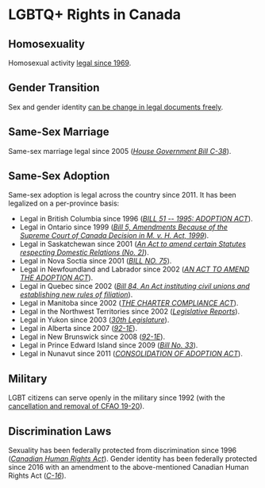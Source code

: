 # LGBTQ+ Rights in Canada

## Homosexuality
Homosexual activity [legal since 1969](https://www.canada.ca/en/canadian-heritage/services/rights-lgbti-persons.html).

## Gender Transition
Sex and gender identity [can be change in legal documents freely](https://www.canada.ca/en/immigration-refugees-citizenship/corporate/publications-manuals/operational-bulletins-manuals/identity-management/sex-designation/change-sex-designation-reasons-other-than-clerical-administrative-error.html).

## Same-Sex Marriage
Same-sex marriage legal since 2005 ([*House Government Bill C-38*](https://www.parl.ca/LegisInfo/BillDetails.aspx?Language=en&Mode=1&billId=1585203)).

## Same-Sex Adoption
Same-sex adoption is legal across the country since 2011. It has been legalized on a per-province basis:
* Legal in British Columbia since 1996 ([*BILL 51 -- 1995: ADOPTION ACT*](https://www.leg.bc.ca/Pages/BCLASS-Legacy.aspx#/content/legacy/web/35th4th/3rd_read/gov51-3.htm)).
* Legal in Ontario since 1999 ([*Bill 5, Amendments Because of the Supreme Court of Canada Decision in M. v. H. Act, 1999*](https://www.ola.org/en/legislative-business/bills/parliament-37/session-1/bill-5)).
* Legal in Saskatchewan since 2001 ([*An Act to amend certain Statutes respecting Domestic Relations (No. 2)*](https://web.archive.org/web/20030525072335/http://www.qp.gov.sk.ca/documents/english/chapters/2001/chap-51.pdf)).
* Legal in Nova Soctia since 2001 ([*BILL NO. 75*](https://nslegislature.ca/legc/bills/58th_1st/3rd_read/b075.htm)).
* Legal in Newfoundland and Labrador since 2002 ([*AN ACT TO AMEND THE ADOPTION ACT*](https://www.assembly.nl.ca/legislation/sr/annualstatutes/2002/0213.chp.htm)).
* Legal in Quebec since 2002 ([*Bill 84, An Act instituting civil unions and establishing new rules of filiation*](http://www.assnat.qc.ca/en/travaux-parlementaires/projets-loi/projet-loi-84-36-2.html)).
* Legal in Manitoba since 2002 ([*THE CHARTER COMPLIANCE ACT*](https://web2.gov.mb.ca/laws/statutes/2002/c02402e.php)).
* Legal in the Northwest Territories since 2002 ([*Legislative Reports*](http://www.revparl.ca/english/issue.asp?art=257&param=83#8)).
* Legal in Yukon since 2003 ([*30th Legislature*](https://yukonassembly.ca/sites/default/files/hansard/30-2-4.html)).
* Legal in Alberta since 2007 ([*92-1E*](https://web.archive.org/web/20160128181757/http://www.parl.gc.ca/content/lop/researchpublications/921-e.htm)).
* Legal in New Brunswick since 2008 ([*92-1E*](https://web.archive.org/web/20160128181757/http://www.parl.gc.ca/content/lop/researchpublications/921-e.htm)).
* Legal in Prince Edward Island since 2009 ([*Bill No. 33*](https://web.archive.org/web/20181005195445/http://www.assembly.pe.ca/bills/pdf_chapter/63/2/chapter-8.pdf)).
* Legal in Nunavut since 2011 ([*CONSOLIDATION OF ADOPTION ACT*](https://web.archive.org/web/20160208050417/https://www.canlii.org/en/nu/laws/stat/snwt-nu-1998-c-9/75143/snwt-nu-1998-c-9.html)).

## Military
LGBT citizens can serve openly in the military since 1992 (with the [cancellation and removal of CFAO 19-20](http://lgbtpurge.com/wp-content/uploads/2018/02/CFAO-19-20-English-and-French.pdf)).

## Discrimination Laws
Sexuality has been federally protected from discrimination since 1996 ([*Canadian Human Rights Act*](http://www.ohrc.on.ca/en/policy-discrimination-and-harassment-because-sexual-orientation/part-i-%E2%80%93-context-sexual-orientation-human-rights-protections-case-law-and-legislation)). Gender identity has been federally protected since 2016 with an amendment to the above-mentioned Canadian Human Rights Act ([*C-16*](https://www.parl.ca/LegisInfo/BillDetails.aspx?billId=8269852&Language=E&Mode=1)).
